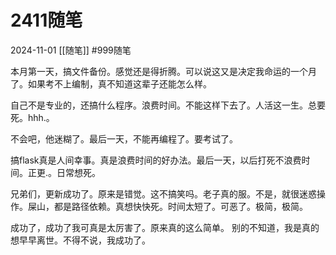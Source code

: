 # 2411随笔
2024-11-01
[[随笔]]
#999随笔 

本月第一天，搞文件备份。感觉还是得折腾。可以说这又是决定我命运的一个月了。如果考不上编制，真不知道这辈子还能怎么样。

自己不是专业的，还搞什么程序。浪费时间。不能这样下去了。人活这一生。总要死。hhh.。

不会吧，他迷糊了。最后一天，不能再编程了。要考试了。

搞flask真是人间幸事。真是浪费时间的好办法。最后一天，以后打死不浪费时间。正更.。日常想死。

兄弟们，更新成功了。原来是错觉。这不搞笑吗。老子真的服。不是，就很迷惑操作。屎山，都是路径依赖。真想快快死。时间太短了。可恶了。极简，极简。

成功了，成功了我可真是太厉害了。原来真的这么简单。
别的不知道，我是真的想早早离世。不得不说，我成功了。
